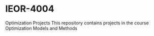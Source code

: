 # IEOR-4004
Optimization Projects 
This repository contains projects in the course Optimization Models and Methods

